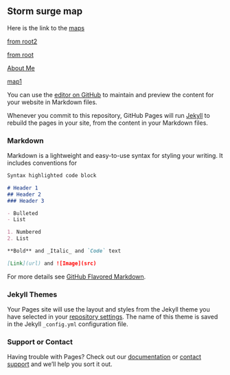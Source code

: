 ## Storm surge map 

Here is the link to the [maps](https://junwhanlee89.github.io/csv-to-html-table/)

[from root2](/maps/map_1.html)

[from root](maps/map_1.html)

<a href="https://junwhanlee89.github.io/VASG/maps/map_1.html" title="About Me">About Me</a>


[map1](https://github.com/junwhanlee89/VASG/maps/map_1.html)

You can use the [editor on GitHub](https://github.com/junwhanlee89/VASG/edit/gh-pages/index.md) to maintain and preview the content for your website in Markdown files.

Whenever you commit to this repository, GitHub Pages will run [Jekyll](https://jekyllrb.com/) to rebuild the pages in your site, from the content in your Markdown files.

### Markdown

Markdown is a lightweight and easy-to-use syntax for styling your writing. It includes conventions for

```markdown
Syntax highlighted code block

# Header 1
## Header 2
### Header 3

- Bulleted
- List

1. Numbered
2. List

**Bold** and _Italic_ and `Code` text

[Link](url) and ![Image](src)
```

For more details see [GitHub Flavored Markdown](https://guides.github.com/features/mastering-markdown/).

### Jekyll Themes

Your Pages site will use the layout and styles from the Jekyll theme you have selected in your [repository settings](https://github.com/junwhanlee89/VASG/settings/pages). The name of this theme is saved in the Jekyll `_config.yml` configuration file.

### Support or Contact

Having trouble with Pages? Check out our [documentation](https://docs.github.com/categories/github-pages-basics/) or [contact support](https://support.github.com/contact) and we’ll help you sort it out.
